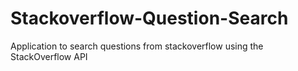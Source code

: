 # Stackoverflow-Question-Search
Application to search questions from stackoverflow using the StackOverflow API
